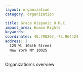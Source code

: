```yaml
---
layout: organization
category: organization

title: Grace Hispanic U.M.C.
impact_area: Human Rights
keywords: 
coordinates: 40.798267,-73.964424
address: |
  125 W. 104th Street
  New York NY 10025
---
```

Organization's overview
